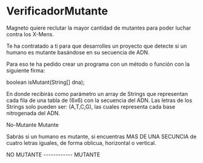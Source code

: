 # VerificadorMutante
Magneto quiere reclutar la mayor cantidad de mutantes para poder luchar contra los X-Mens.

Te ha contratado a ti para que desarrolles un proyecto que detecte si un humano es mutante basándose en su secuencia de ADN.

Para eso te ha pedido crear un programa con un método o función con la siguiente firma:

boolean isMutant(String[] dna);

En donde recibirás como parámetro un array de Strings que representan cada fila de una tabla de (6x6) con la secuencia del ADN. Las letras de los Strings solo pueden ser: (A,T,C,G), las cuales representa cada base nitrogenada del ADN.




No-Mutante	Mutante




Sabrás si un humano es mutante, si encuentras MAS DE UNA SECUNCIA de cuatro letras iguales, de forma oblicua, horizontal o vertical.

NO MUTANTE		  	------------			MUTANTE
